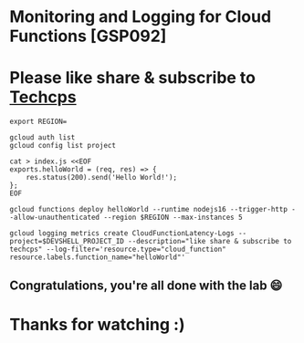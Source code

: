 
# Monitoring and Logging for Cloud Functions [GSP092]

# Please like share & subscribe to [Techcps](https://www.youtube.com/@techcps)

```
export REGION=
```

```
gcloud auth list
gcloud config list project

cat > index.js <<EOF
exports.helloWorld = (req, res) => {
    res.status(200).send('Hello World!');
};
EOF

gcloud functions deploy helloWorld --runtime nodejs16 --trigger-http --allow-unauthenticated --region $REGION --max-instances 5

gcloud logging metrics create CloudFunctionLatency-Logs --project=$DEVSHELL_PROJECT_ID --description="like share & subscribe to techcps" --log-filter='resource.type="cloud_function"
resource.labels.function_name="helloWorld"'
```

## Congratulations, you're all done with the lab 😄

# Thanks for watching :)
